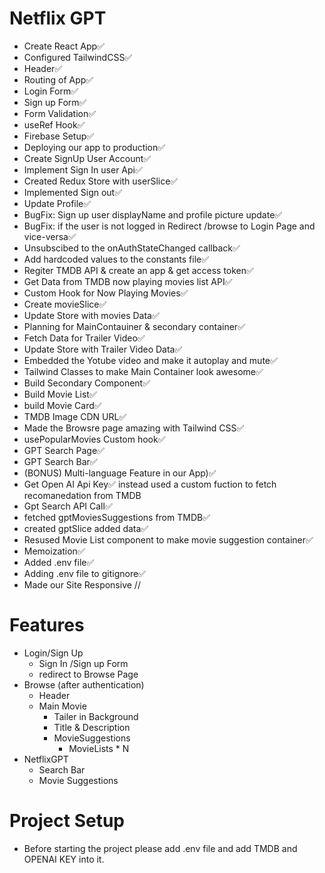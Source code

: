 # Netflix GPT

- Create React App✅
- Configured TailwindCSS✅
- Header✅
- Routing of App✅
- Login Form✅
- Sign up Form✅
- Form Validation✅
- useRef Hook✅
- Firebase Setup✅
- Deploying our app to production✅
- Create SignUp User Account✅
- Implement Sign In user Api✅
- Created Redux Store with userSlice✅
- Implemented Sign out✅
- Update Profile✅
- BugFix: Sign up user displayName and profile picture update✅
- BugFix: if the user is not logged in Redirect /browse to Login Page and vice-versa✅
- Unsubscibed to the onAuthStateChanged callback✅
- Add hardcoded values to the constants file✅
- Regiter TMDB API & create an app & get access token✅
- Get Data from TMDB now playing movies list API✅
- Custom Hook for Now Playing Movies✅
- Create movieSlice✅
- Update Store with movies Data✅
- Planning for MainContauiner & secondary container✅
- Fetch Data for Trailer Video✅
- Update Store with Trailer Video Data✅
- Embedded the Yotube video and make it autoplay and mute✅
- Tailwind Classes to make Main Container look awesome✅
- Build Secondary Component✅
- Build Movie List✅
- build Movie Card✅
- TMDB Image CDN URL✅
- Made the Browsre page amazing with Tailwind CSS✅
- usePopularMovies Custom hook✅
- GPT Search Page✅
- GPT Search Bar✅
- (BONUS) Multi-language Feature in our App)✅
- Get Open AI Api Key✅ instead used a custom fuction to fetch recomanedation from TMDB
- Gpt Search API Call✅
- fetched gptMoviesSuggestions from TMDB✅
- created gptSlice added data✅
- Resused Movie List component to make movie suggestion container✅
- Memoization✅
- Added .env file✅
- Adding .env file to gitignore✅
- Made our Site Responsive
  //

# Features

- Login/Sign Up
  - Sign In /Sign up Form
  - redirect to Browse Page
- Browse (after authentication)
  - Header
  - Main Movie
    - Tailer in Background
    - Title & Description
    - MovieSuggestions
      - MovieLists \* N
- NetflixGPT
  - Search Bar
  - Movie Suggestions

# Project Setup

- Before starting the project please add .env file and add TMDB and OPENAI KEY into it.
